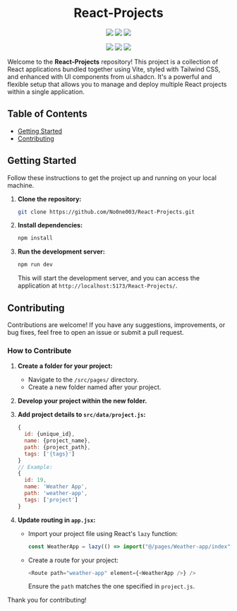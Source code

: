 
<h1 align="center">
  <b>React-Projects</b>
</h1>

<p align="center">
   <a href="https://github.com/No0ne003/React-Project/stargazers"><img src="https://img.shields.io/github/stars/No0ne003/React-Project?colorA=363a4f&colorB=b7bdf8&style=for-the-badge"></a>
  <a href="https://github.com/No0ne003/React-Project/commits/"><img src="https://img.shields.io/github/last-commit/No0ne003/React-Project?colorA=363a4f&colorB=b7bdf8&style=for-the-badge"></a>
  <img src='https://img.shields.io/github/languages/top/No0ne003/React-Project?style=for-the-badge&labelColor=363a4f&color=b7bdf8'>
</p>
<p align="center">
  <a href="https://tailwindcss.com"><img src="https://img.shields.io/badge/Tailwind_CSS-38B2AC?style=for-the-badge&logo=tailwind-css&logoColor=white"></a>
  <a href="https://reactjs.org/"><img src="https://img.shields.io/badge/React-20232A?style=for-the-badge&logo=react&logoColor=61DAFB"></a>
  <a href="https://vitejs.dev/"><img src='https://img.shields.io/badge/vite-%23646CFF.svg?style=for-the-badge&logo=vite&logoColor=white'></a>
</p>

Welcome to the **React-Projects** repository! This project is a collection of React applications bundled together using Vite, styled with Tailwind CSS, and enhanced with UI components from ui.shadcn. It's a powerful and flexible setup that allows you to manage and deploy multiple React projects within a single application.

## Table of Contents

- [Getting Started](#getting-started)
- [Contributing](#contributing)

## Getting Started

Follow these instructions to get the project up and running on your local machine.

1. **Clone the repository:**

   ```bash
   git clone https://github.com/No0ne003/React-Projects.git
   ```

2. **Install dependencies:**

   ```bash
   npm install
   ```

3. **Run the development server:**

   ```bash
   npm run dev
   ```

   This will start the development server, and you can access the application at `http://localhost:5173/React-Projects/`.

## Contributing

Contributions are welcome! If you have any suggestions, improvements, or bug fixes, feel free to open an issue or submit a pull request.

### How to Contribute

1. **Create a folder for your project:**
   - Navigate to the `/src/pages/` directory.
   - Create a new folder named after your project.

2. **Develop your project within the new folder.**

3. **Add project details to `src/data/project.js`:**
   ```js
   {
     id: {unique_id},
     name: {project_name},
     path: {project_path},
     tags: ['{tags}']
   }
   // Example:
   {
     id: 19,
     name: 'Weather App',
     path: 'weather-app',
     tags: ['project']
   }
   ```

4. **Update routing in `app.jsx`:**
   - Import your project file using React's `lazy` function:
     ```js
     const WeatherApp = lazy(() => import("@/pages/Weather-app/index"));
     ```
   - Create a route for your project:
     ```js
     <Route path="weather-app" element={<WeatherApp />} />
     ```
     Ensure the `path` matches the one specified in `project.js`.

Thank you for contributing!
